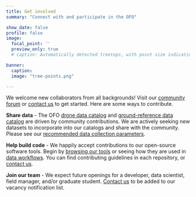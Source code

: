 ```yaml
---
title: Get involved
summary: "Connect with and participate in the OFO"

show_date: false
profile: false
image:
  focal_point: ''
  preview_only: true
  # caption: Automatically detected treetops, with point size indicating tree height, overlaid on drone-derived orthoimagery from the Tahoe National Forest

banner:
  caption:
  image: "tree-points.png"

---
```


We welcome new collaborators from all backgrounds! Visit our [community forum](https://github.com/orgs/open-forest-observatory/discussions) or [contact us](/about/#contact-us) to get started. Here are some ways to contribute.


<i class="fa-solid fa-database"></i> **Share data** - The OFO [drone data catalog](/data/drone/) and [ground-reference data catalog](/data/ground-ref) are driven by community contributions. We are actively seeking new datasets to incorporate into our catalogs and share with the community. Please see our [recommended data collection parameters](/workflows/data-collection).

<i class="fa-solid fa-laptop-code"></i> **Help build code** - We happily accept contributions to our open-source software tools. Begin by [browsing our tools](/tools/) or seeing how they are used in [data workflows](/workflows/). You can find contributing guidelines in each repository, or [contact us](/about/#contact-us).

<i class="fa-solid fa-users"></i> **Join our team** - We expect future openings for a developer, data scientist, field manager, and/or graduate student. [Contact us](/about/#contact-us) to be added to our vacancy notification list.

<br>